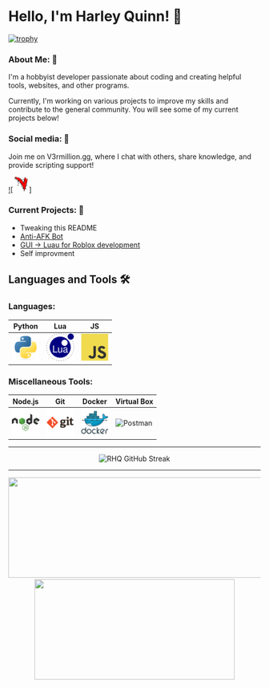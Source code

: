 # Hello, I'm Harley Quinn! 👋

[![trophy](https://github-profile-trophy.vercel.app/?username=ReallyHarleyQuinn&title=Stars,Followers,Commits,Repositories,MultipleLang,PullRequest&theme=onedark)](https://github.com/ryo-ma/github-profile-trophy)

### About Me: 📝
I'm a hobbyist developer passionate about coding and creating helpful tools, websites, and other programs.

Currently, I'm working on various projects to improve my skills and contribute to the general community. You will see some of my current projects below!
      
   
### Social media: 📶
Join me on V3rmillion.gg, where I chat with others, share knowledge, and provide scripting support!

[![<img src="https://github.com/ReallyHarleyQuinn/ReallyHarleyQuinn/blob/main/assets/VermillionLogo.jpg" title="V3rmillion"  alt="V3rmillion" width="32" height="32"/>]](https://v3rmillion.gg/User-Harley-Quinn)
 


### Current Projects: 🌱

- Tweaking this README
- [Anti-AFK Bot](https://github.com/ReallyHarleyQuinn/afkbot-v1)
- [GUI -> Luau for Roblox development](https://github.com/ReallyHarleyQuinn/RHQ-GUI-LuaU)
- Self improvment


## Languages and Tools 🛠️
<div>

### Languages:
| Python | Lua | JS |
|----------|----------|----------|
|  <img src="https://github.com/devicons/devicon/blob/master/icons/python/python-original.svg" title="Python"  alt="Python" width="55" height="55"/> |  <img src="https://github.com/devicons/devicon/blob/master/icons/lua/lua-original.svg" title="Lua"  alt="Lua" width="55" height="55"/> |  <img src="https://github.com/devicons/devicon/blob/master/icons/javascript/javascript-original.svg" title="JavaScript" alt="JavaScript" width="55" height="55"/> |



### Miscellaneous Tools:

| Node.js | Git | Docker | Virtual Box |
|----------|----------|----------|----------|
|<img src="https://github.com/devicons/devicon/blob/master/icons/nodejs/nodejs-original-wordmark.svg" title="nodejs" alt="NodeJS" width="55" height="55"/>|<img src="https://github.com/devicons/devicon/blob/master/icons/git/git-original-wordmark.svg" title="Git" alt="Git" width="55" height="55"/>|<img src="https://github.com/devicons/devicon/blob/master/icons/docker/docker-original-wordmark.svg" title="Docker" alt="Docker" width="55" height="55"/>|<img src="https://banner2.cleanpng.com/20190501/xvt/kisspng-computer-icons-virtualbox-portable-network-graphic-virtualbox-icon-of-line-style-available-in-svg-5cca247f73f9e3.6112721115567514874751.jpg" title="Postman" alt="Postman" width="80" height="55"/>|



</div>

---

  
<p align="center">
  <img src="https://streak-stats.demolab.com?user=ReallyHarleyQuinn&theme=highcontrast&hide_border=true&border_radius=6&card_width=800&card_height=220" alt="RHQ GitHub Streak" />
</p>


---




<p align="center">
  <img width="600" height="200" src="https://github-readme-stats.vercel.app/api?username=ReallyHarleyQuinn&show_icons=true&theme=vision-friendly-dark">
  <img width="400" height="200" src="https://github-readme-stats.vercel.app/api/top-langs/?username=ReallyHarleyQuinn&size_weight=0.15&count_weight=0.5&layout=compact&theme=vision-friendly-dark">
</p>
 


<div id="header" align="center">
  <div style="overflow: hidden; border-radius: 6px;"><img src="https://komarev.com/ghpvc/?username=ReallyHarleyQuinn&style=for-the-badge&color=orange" alt=""/></div>
</div>
